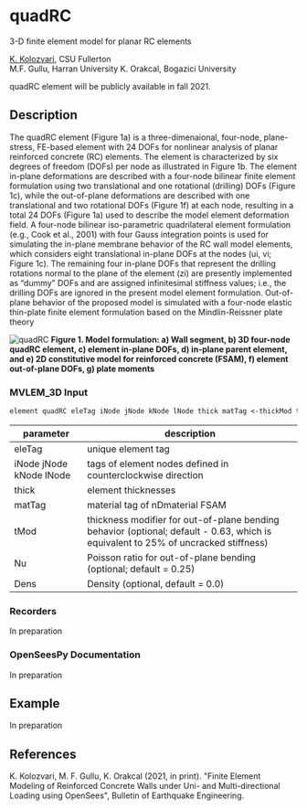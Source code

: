 # quadRC
3-D finite element model for planar RC elements

[K. Kolozvari](mailto:kkolozvari@fullerton.edu), CSU Fullerton<br/>
M.F. Gullu, Harran University
K. Orakcal, Bogazici University

quadRC element will be publicly available in fall 2021.

## Description

The quadRC element (Figure 1a) is a three-dimenaional, four-node, plane-stress, FE-based element with 24 DOFs for nonlinear analysis of planar reinforced concrete (RC) elements. The element is characterized by six degrees of freedom (DOFs) per node as illustrated in Figure 1b. The element in-plane deformations are described with a four-node bilinear finite element formulation using two translational and one rotational (drilling) DOFs (Figure 1c), while the out-of-plane deformations are described with one translational and two rotational DOFs (Figure 1f) at each node, resulting in a total 24 DOFs (Figure 1a) used to describe the model element deformation field. A four-node bilinear iso-parametric quadrilateral element formulation (e.g., Cook et al., 2001) with four Gauss integration points is used for simulating the in-plane membrane behavior of the RC wall model elements, which considers eight translational in-plane DOFs at the nodes (ui, vi; Figure 1c). The remaining four in-plane DOFs that represent the drilling rotations normal to the plane of the element (zi) are presently implemented as “dummy” DOFs and are assigned infinitesimal stiffness values; i.e., the drilling DOFs are ignored in the present model element formulation. Out-of-plane behavior of the proposed model is simulated with a four-node elastic thin-plate finite element formulation based on the Mindlin-Reissner plate theory

![quadRC](https://user-images.githubusercontent.com/53920372/116842793-a1058300-ab92-11eb-94e9-2a76c2b4f7d9.PNG)
**Figure 1. Model formulation: a) Wall segment, b) 3D four-node quadRC element, c) element in-plane DOFs, d) in-plane parent element, and e) 2D constitutive model for reinforced concrete (FSAM), f) element out-of-plane DOFs, g) plate moments**

### MVLEM_3D Input
```markdown
element quadRC eleTag iNode jNode kNode lNode thick matTag <-thickMod tMod> <-Poisson Nu> <-Density Dens>
```

| parameter | description |
|----------|------------|
| eleTag | unique element tag|
| iNode jNode kNode lNode | tags of element nodes defined in counterclockwise direction|
| thick | element thicknesses|
| matTag | material tag of nDmaterial FSAM |
| tMod | thickness modifier for out-of-plane bending behavior (optional; default - 0.63, which is equivalent to 25% of uncracked stiffness) |
| Nu | Poisson ratio for out-of-plane bending (optional; default = 0.25) |
| Dens | Density (optional, default = 0.0)|

### Recorders

In preparation

### OpenSeesPy Documentation
   
In preparation
   
## Example

In preparation 

## References

K. Kolozvari, M. F. Gullu, K. Orakcal (2021, in print). "Finite Element Modeling of Reinforced Concrete Walls under Uni- and Multi-directional Loading using OpenSees", Bulletin of Earthquake Engineering.
